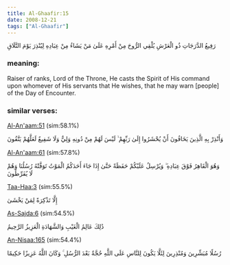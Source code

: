 ```yaml
---
title: Al-Ghaafir:15
date: 2008-12-21
tags: ["Al-Ghaafir"]
---
```

رَفِيعُ الدَّرَجَاتِ ذُو الْعَرْشِ يُلْقِي الرُّوحَ مِنْ أَمْرِهِ عَلَىٰ مَنْ يَشَاءُ مِنْ عِبَادِهِ لِيُنْذِرَ يَوْمَ التَّلَاقِ
### meaning: 
Raiser of ranks, Lord of the Throne, He casts the Spirit of His command upon whomever of His servants that He wishes, that he may warn [people] of the Day of Encounter.
### similar verses: 

[Al-An'aam:51](/6/51) (sim:58.1%)

وَأَنْذِرْ بِهِ الَّذِينَ يَخَافُونَ أَنْ يُحْشَرُوا إِلَىٰ رَبِّهِمْ ۙ لَيْسَ لَهُمْ مِنْ دُونِهِ وَلِيٌّ وَلَا شَفِيعٌ لَعَلَّهُمْ يَتَّقُونَ

[Al-An'aam:61](/6/61) (sim:57.8%)

وَهُوَ الْقَاهِرُ فَوْقَ عِبَادِهِ ۖ وَيُرْسِلُ عَلَيْكُمْ حَفَظَةً حَتَّىٰ إِذَا جَاءَ أَحَدَكُمُ الْمَوْتُ تَوَفَّتْهُ رُسُلُنَا وَهُمْ لَا يُفَرِّطُونَ

[Taa-Haa:3](/20/3) (sim:55.5%)

إِلَّا تَذْكِرَةً لِمَنْ يَخْشَىٰ

[As-Sajda:6](/32/6) (sim:54.5%)

ذَٰلِكَ عَالِمُ الْغَيْبِ وَالشَّهَادَةِ الْعَزِيزُ الرَّحِيمُ

[An-Nisaa:165](/4/165) (sim:54.4%)

رُسُلًا مُبَشِّرِينَ وَمُنْذِرِينَ لِئَلَّا يَكُونَ لِلنَّاسِ عَلَى اللَّهِ حُجَّةٌ بَعْدَ الرُّسُلِ ۚ وَكَانَ اللَّهُ عَزِيزًا حَكِيمًا
